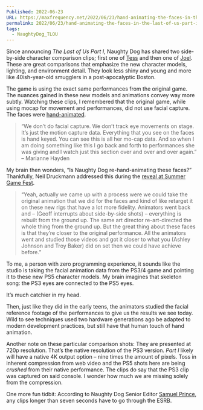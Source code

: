 ```yaml
---
Published: 2022-06-23
URL: https://maxfrequency.net/2022/06/23/hand-animating-the-faces-in-the-last-of-us-part-i/
permalink: 2022/06/23/hand-animating-the-faces-in-the-last-of-us-part-i/
tags:
  - NaughtyDog_TLOU
---
```

Since announcing *The Last of Us Part I*, Naughty Dog has shared two side-by-side character comparison clips; first one of [Tess](https://twitter.com/Naughty_Dog/status/1536854906056822785) and then one of [Joel](https://twitter.com/Naughty_Dog/status/1538891970084577282). These are great comparisons that emphasize the new character models, lighting, and environment detail. They look less shiny and young and more like 40ish-year-old smugglers in a post-apocalyptic Boston.

The game is using the exact same performances from the original game. The nuances gained in these new models and animations convey way more subtly. Watching these clips, I remembered that the original game, while using mocap for movement and performances, did not use facial capture. The faces were [hand-animated](https://youtube.com/watch?v=yH5MgEbBOps&t=2197).

> “We don’t do facial capture. We don’t track eye movements on stage. It’s just the motion capture data. Everything that you see on the faces is hand keyed. You can see this is all her mo-cap data. And so when I am doing something like this I go back and forth to performances she was giving and I watch just this section over and over and over again.” – Marianne Hayden

My brain then wonders, “Is Naughty Dog re-hand-animating these faces?” Thankfully, Neil Druckmann addressed this during the [reveal at Summer Game Fest](https://youtube.com/watch?v=oJT5vrs14ow&t=140).

> “Yeah, actually we came up with a process were we could take the original animation that we did for the faces and kind of like retarget it on these new rigs that have a lot more fidelity. Animators went back and – (Geoff interrupts about side-by-side shots) – everything is rebuilt from the ground up. The same art director re-art-directed the whole thing from the ground up. But the great thing about these faces is that they’re closer to the original performance. All the animators went and studied those videos and got it closer to what you (Ashley Johnson and Troy Baker) did on set then we could have achieve before.”

To me, a person with zero programming experience, it sounds like the studio is taking the facial animation data from the PS3/4 game and pointing it to these new PS5 character models. My brain imagines that skeleton song: the PS3 eyes are connected to the PS5 eyes.

It’s much catchier in my head.

Then, just like they did in the early teens, the animators studied the facial reference footage of the performances to give us the results we see today. Wild to see techniques used two hardware generations ago be adapted to modern development practices, but still have that human touch of hand animation.

Another note on these particular comparison shots: They are presented at 720p resolution. That’s the native resolution of the PS3 version. *Part I* likely will have a native 4K output option – nine times the amount of pixels. Toss in inherent compression from web video and the PS5 shots here are being *crushed* from their native performance. The clips do say that the PS3 clip was captured on said console. I wonder how much we are missing solely from the compression.

One more fun tidbit: According to Naughty Dog Senior Editor [Samuel Prince](https://twitter.com/Samuel_Prince/status/1539639910860087297), any clips longer than seven seconds have to go through the ESRB.

